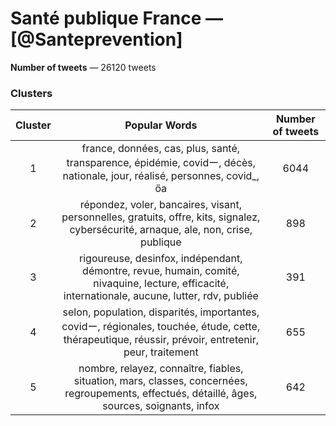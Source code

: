 # Santé publique France — [@Santeprevention]

**Number of tweets** — 26120 tweets

### Clusters

| **Cluster** |                      **Popular Words**                       | **Number of tweets** |
| :---------: | :----------------------------------------------------------: | :------------------: |
|      1      | france, données, cas, plus, santé, transparence, épidémie, covidー, décès, nationale, jour, réalisé, personnes, covid_, ὄa |        6044       |
|      2      | répondez, voler, bancaires, visant, personnelles, gratuits, offre, kits, signalez, cybersécurité, arnaque, ale, non, crise, publique |        898         |
|      3      | rigoureuse, desinfox, indépendant, démontre, revue, humain, comité, nivaquine, lecture, efficacité, internationale, aucune, lutter, rdv, publiée |        391         |
|      4      | selon, population, disparités, importantes, covidー, régionales, touchée, étude, cette, thérapeutique, réussir, prévoir, entretenir, peur, traitement |         655          |
|      5      | nombre, relayez, connaître, fiables, situation, mars, classes, concernées, regroupements, effectués, détaillé, âges, sources, soignants, infox |         642          |

